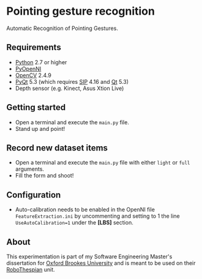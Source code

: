 # Pointing gesture recognition #

Automatic Recognition of Pointing Gestures.

## Requirements ##
- [Python](https://www.python.org) 2.7 or higher
- [PyOpenNI](https://github.com/jmendeth/PyOpenNI)
- [OpenCV](http://opencv.org) 2.4.9
- [PyQt](http://www.riverbankcomputing.co.uk/software/pyqt/download5) 5.3 (which requires [SIP](http://www.riverbankcomputing.co.uk/software/sip/download) 4.16 and [Qt](http://qt-project.org/downloads) 5.3)
- Depth sensor (e.g. Kinect, Asus Xtion Live)

## Getting started ##
- Open a terminal and execute the `main.py` file.
- Stand up and point!

## Record new dataset items ##
- Open a terminal and execute the `main.py` file with either `light` or `full` arguments.
- Fill the form and shoot!

## Configuration ##
- Auto-calibration needs to be enabled in the OpenNI file `FeatureExtraction.ini` by uncommenting and setting to 1 the line `UseAutoCalibration=1` under the **[LBS]** section.

## About ##
This experimentation is part of my Software Engineering Master's dissertation for [Oxford Brookes University](http://brookes.ac.uk) and is meant to be used on their [RoboThespian](https://www.engineeredarts.co.uk) unit.